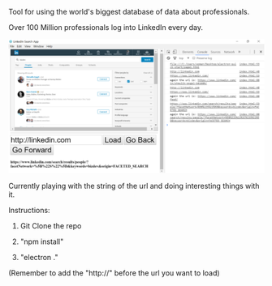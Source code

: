 Tool for using the world's biggest database of data about professionals.

Over 100 Million professionals log into LinkedIn every day.

<img src="linkedin-search-app.PNG">

Currently playing with the string of the url and doing interesting things with it.

Instructions:

1. Git Clone the repo

2. "npm install"

3. "electron ."

(Remember to add the "http://" before the url you want to load)